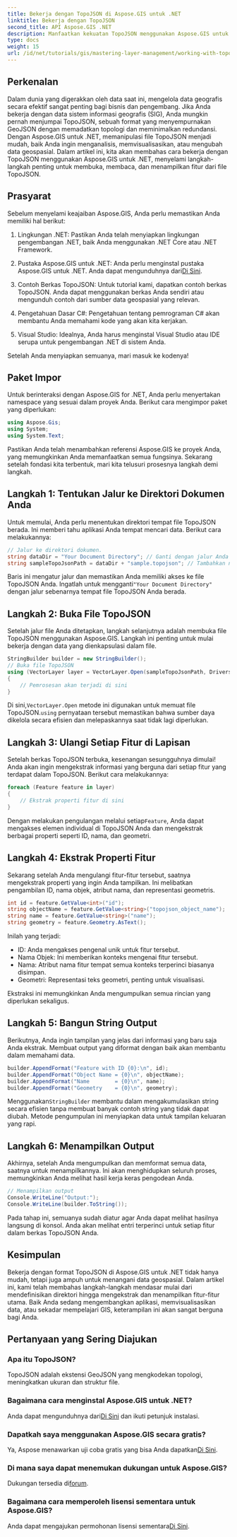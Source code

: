 ```yaml
---
title: Bekerja dengan TopoJSON di Aspose.GIS untuk .NET
linktitle: Bekerja dengan TopoJSON
second_title: API Aspose.GIS .NET
description: Manfaatkan kekuatan TopoJSON menggunakan Aspose.GIS untuk .NET. Pelajari cara membaca, mengekstrak, dan menampilkan fitur geospasial dalam langkah-langkah sederhana.
type: docs
weight: 15
url: /id/net/tutorials/gis/mastering-layer-management/working-with-topojson/
---
```

## Perkenalan

Dalam dunia yang digerakkan oleh data saat ini, mengelola data geografis secara efektif sangat penting bagi bisnis dan pengembang. Jika Anda bekerja dengan data sistem informasi geografis (SIG), Anda mungkin pernah menjumpai TopoJSON, sebuah format yang menyempurnakan GeoJSON dengan memadatkan topologi dan meminimalkan redundansi. Dengan Aspose.GIS untuk .NET, memanipulasi file TopoJSON menjadi mudah, baik Anda ingin menganalisis, memvisualisasikan, atau mengubah data geospasial. Dalam artikel ini, kita akan membahas cara bekerja dengan TopoJSON menggunakan Aspose.GIS untuk .NET, menyelami langkah-langkah penting untuk membuka, membaca, dan menampilkan fitur dari file TopoJSON.

## Prasyarat

Sebelum menyelami keajaiban Aspose.GIS, Anda perlu memastikan Anda memiliki hal berikut:

1. Lingkungan .NET: Pastikan Anda telah menyiapkan lingkungan pengembangan .NET, baik Anda menggunakan .NET Core atau .NET Framework.
   
2.  Pustaka Aspose.GIS untuk .NET: Anda perlu menginstal pustaka Aspose.GIS untuk .NET. Anda dapat mengunduhnya dari[Di Sini](https://releases.aspose.com/gis/net/).

3. Contoh Berkas TopoJSON: Untuk tutorial kami, dapatkan contoh berkas TopoJSON. Anda dapat menggunakan berkas Anda sendiri atau mengunduh contoh dari sumber data geospasial yang relevan.

4. Pengetahuan Dasar C#: Pengetahuan tentang pemrograman C# akan membantu Anda memahami kode yang akan kita kerjakan.

5. Visual Studio: Idealnya, Anda harus menginstal Visual Studio atau IDE serupa untuk pengembangan .NET di sistem Anda.

Setelah Anda menyiapkan semuanya, mari masuk ke kodenya!

## Paket Impor

Untuk berinteraksi dengan Aspose.GIS for .NET, Anda perlu menyertakan namespace yang sesuai dalam proyek Anda. Berikut cara mengimpor paket yang diperlukan:

```csharp
using Aspose.Gis;
using System;
using System.Text;
```

Pastikan Anda telah menambahkan referensi Aspose.GIS ke proyek Anda, yang memungkinkan Anda memanfaatkan semua fungsinya. Sekarang setelah fondasi kita terbentuk, mari kita telusuri prosesnya langkah demi langkah.

## Langkah 1: Tentukan Jalur ke Direktori Dokumen Anda

Untuk memulai, Anda perlu menentukan direktori tempat file TopoJSON berada. Ini memberi tahu aplikasi Anda tempat mencari data. Berikut cara melakukannya:

```csharp
// Jalur ke direktori dokumen.
string dataDir = "Your Document Directory"; // Ganti dengan jalur Anda
string sampleTopoJsonPath = dataDir + "sample.topojson"; // Tambahkan nama file TopoJSON
```

 Baris ini mengatur jalur dan memastikan Anda memiliki akses ke file TopoJSON Anda. Ingatlah untuk mengganti`"Your Document Directory"` dengan jalur sebenarnya tempat file TopoJSON Anda berada.

## Langkah 2: Buka File TopoJSON

Setelah jalur file Anda ditetapkan, langkah selanjutnya adalah membuka file TopoJSON menggunakan Aspose.GIS. Langkah ini penting untuk mulai bekerja dengan data yang dienkapsulasi dalam file.

```csharp
StringBuilder builder = new StringBuilder();
// Buka file TopoJSON
using (VectorLayer layer = VectorLayer.Open(sampleTopoJsonPath, Drivers.TopoJson))
{
    // Pemrosesan akan terjadi di sini
}
```

 Di sini,`VectorLayer.Open` metode ini digunakan untuk memuat file TopoJSON.`using` pernyataan tersebut memastikan bahwa sumber daya dikelola secara efisien dan melepaskannya saat tidak lagi diperlukan.

## Langkah 3: Ulangi Setiap Fitur di Lapisan

Setelah berkas TopoJSON terbuka, kesenangan sesungguhnya dimulai! Anda akan ingin mengekstrak informasi yang berguna dari setiap fitur yang terdapat dalam TopoJSON. Berikut cara melakukannya:

```csharp
foreach (Feature feature in layer)
{
    // Ekstrak properti fitur di sini
}
```

 Dengan melakukan pengulangan melalui setiap`Feature`, Anda dapat mengakses elemen individual di TopoJSON Anda dan mengekstrak berbagai properti seperti ID, nama, dan geometri.

## Langkah 4: Ekstrak Properti Fitur

Sekarang setelah Anda mengulangi fitur-fitur tersebut, saatnya mengekstrak properti yang ingin Anda tampilkan. Ini melibatkan pengambilan ID, nama objek, atribut nama, dan representasi geometris.

```csharp
int id = feature.GetValue<int>("id");
string objectName = feature.GetValue<string>("topojson_object_name");
string name = feature.GetValue<string>("name");
string geometry = feature.Geometry.AsText();
```

Inilah yang terjadi:
- ID: Anda mengakses pengenal unik untuk fitur tersebut.
- Nama Objek: Ini memberikan konteks mengenai fitur tersebut.
- Nama: Atribut nama fitur tempat semua konteks terperinci biasanya disimpan.
- Geometri: Representasi teks geometri, penting untuk visualisasi.

Ekstraksi ini memungkinkan Anda mengumpulkan semua rincian yang diperlukan sekaligus.

## Langkah 5: Bangun String Output

Berikutnya, Anda ingin tampilan yang jelas dari informasi yang baru saja Anda ekstrak. Membuat output yang diformat dengan baik akan membantu dalam memahami data.

```csharp
builder.AppendFormat("Feature with ID {0}:\n", id);
builder.AppendFormat("Object Name = {0}\n", objectName);
builder.AppendFormat("Name        = {0}\n", name);
builder.AppendFormat("Geometry    = {0}\n", geometry);
```

 Menggunakan`StringBuilder` membantu dalam mengakumulasikan string secara efisien tanpa membuat banyak contoh string yang tidak dapat diubah. Metode pengumpulan ini menyiapkan data untuk tampilan keluaran yang rapi.

## Langkah 6: Menampilkan Output

Akhirnya, setelah Anda mengumpulkan dan memformat semua data, saatnya untuk menampilkannya. Ini akan menghidupkan seluruh proses, memungkinkan Anda melihat hasil kerja keras pengodean Anda.

```csharp
// Menampilkan output
Console.WriteLine("Output:");
Console.WriteLine(builder.ToString());
```

Pada tahap ini, semuanya sudah diatur agar Anda dapat melihat hasilnya langsung di konsol. Anda akan melihat entri terperinci untuk setiap fitur dalam berkas TopoJSON Anda.

## Kesimpulan

Bekerja dengan format TopoJSON di Aspose.GIS untuk .NET tidak hanya mudah, tetapi juga ampuh untuk menangani data geospasial. Dalam artikel ini, kami telah membahas langkah-langkah mendasar mulai dari mendefinisikan direktori hingga mengekstrak dan menampilkan fitur-fitur utama. Baik Anda sedang mengembangkan aplikasi, memvisualisasikan data, atau sekadar mempelajari GIS, keterampilan ini akan sangat berguna bagi Anda.

## Pertanyaan yang Sering Diajukan

### Apa itu TopoJSON?
TopoJSON adalah ekstensi GeoJSON yang mengkodekan topologi, meningkatkan ukuran dan struktur file.

### Bagaimana cara menginstal Aspose.GIS untuk .NET?
 Anda dapat mengunduhnya dari[Di Sini](https://releases.aspose.com/gis/net/) dan ikuti petunjuk instalasi.

### Dapatkah saya menggunakan Aspose.GIS secara gratis?
 Ya, Aspose menawarkan uji coba gratis yang bisa Anda dapatkan[Di Sini](https://releases.aspose.com/).

### Di mana saya dapat menemukan dukungan untuk Aspose.GIS?
 Dukungan tersedia di[forum](https://forum.aspose.com/c/gis/33/).

### Bagaimana cara memperoleh lisensi sementara untuk Aspose.GIS?
 Anda dapat mengajukan permohonan lisensi sementara[Di Sini](https://purchase.conholdate.com/temporary-license/).
